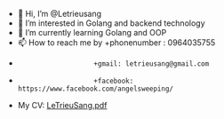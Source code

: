 - 👋 Hi, I’m @Letrieusang
- 👀 I’m interested in Golang and backend technology
- 🌱 I’m currently learning Golang and OOP
- 📫 How to reach me by +phonenumber : 0964035755
-                        +gmail: letrieusang@gmail.com
-                        +facebook: https://www.facebook.com/angelsweeping/
- My CV: [LeTrieuSang.pdf](https://github.com/Letrieusang/Letrieusang/files/10527539/LeTrieuSang.pdf)

<!---
Letrieusang/Letrieusang is a ✨ special ✨ repository because its `README.md` (this file) appears on your GitHub profile.
You can click the Preview link to take a look at your changes.
--->

